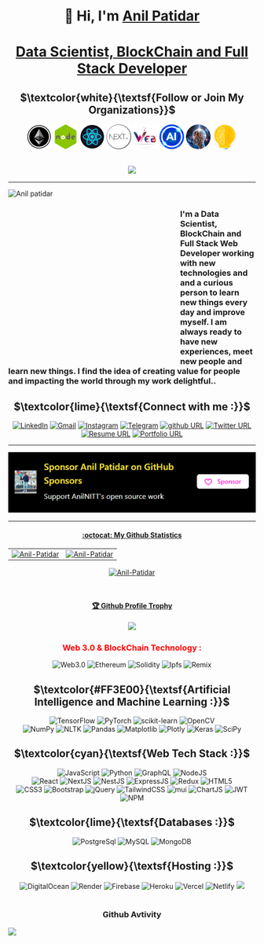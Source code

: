 <h1 align="center">👋 Hi, I'm <a href="#">Anil Patidar</a></h1> 
               
<h1 align="center"> 
  <a href="#">Data Scientist, BlockChain and Full Stack Developer</a>
</h1> 
   
<div align="center">

## $\textcolor{white}{\textsf{Follow or Join My Organizations}}$ 

</div>

<div align="center">
            <a href="https://github.com/BlockChain-Creativity"><img alt="Ethereum" src="https://raw.githubusercontent.com/AnilNITT/AnilNITT/master/image/Org%20Logo/eth.png"                   width="50" height="50" /></a>
            <a href="https://github.com/NodeJs-Developments"><img alt="NodeJS" src="https://raw.githubusercontent.com/AnilNITT/AnilNITT/master/image/Org%20Logo/node.png"                       width="50" height="50" /></a>
            <a href="https://github.com/ReactJs-Fun"><img alt="ReactJS" src="https://raw.githubusercontent.com/AnilNITT/AnilNITT/master/image/Org%20Logo/react.png"                             width="50" height="50" /></a>
            <a href="https://github.com/NextJs-Mastery"><img alt="NextJS" src="https://raw.githubusercontent.com/AnilNITT/AnilNITT/master/image/Org%20Logo/next.png"                           width="50" height="50" /></a>
            <a href="https://github.com/Web-Development-Work"><img alt="Web" src="https://raw.githubusercontent.com/AnilNITT/AnilNITT/master/image/Org%20Logo/web.png"                         width="50" height="50" /></a>
            <a href="https://github.com/Artificial-Intelligence-Creativity"><img alt="A" src="https://raw.githubusercontent.com/AnilNITT/AnilNITT/master/image/Org%20Logo/ai.png"               width="50" height="50" /></a>
            <a href="https://github.com/Awesome-Machine-Learning"><img alt="ML" src="https://raw.githubusercontent.com/AnilNITT/AnilNITT/master/image/Org%20Logo/ml.png"                       width="50" height="50" /></a>
            <a href="https://github.com/Deep-Learning-Creativity"><img alt="NodeJS" src="https://raw.githubusercontent.com/AnilNITT/AnilNITT/master/image/Org%20Logo/dl.png"                   width="50" height="50" /></a>
</div>
<br>
<div align="center">
            
  ![](https://komarev.com/ghpvc/?username=AnilNITT)
          
</div>

---
<img src="https://raw.githubusercontent.com/AnilNITT/AnilNITT/master/image/IMG_20220914_140541_163-modified.png" alt="Anil patidar" align="left" width="350" height="350" />  
<br>

### I'm a Data Scientist, BlockChain and Full Stack Web Developer working with new technologies and and a curious person to learn new things every day and improve myself. I am always ready to have new experiences, meet new people and learn new things. I find the idea of creating value for people and impacting the world through my work delightful..
        
<div align="center">

## $\textcolor{lime}{\textsf{Connect with me :}}$ 

</div>
<div align="center"> 
  <a href="https://www.linkedin.com/in/anil-patidar" target="_blank"><img alt="LinkedIn" src="https://img.shields.io/badge/linkedin-%230077B5.svg?style=for-the-badge&logo=linkedin&logoColor=white"/></a>
  <a href="mailto:patidaranil0791@gmail.com" target="_blank"><img alt="Gmail" src="https://img.shields.io/badge/Gmail-D14836?style=for-the-badge&logo=gmail&logoColor=white"/></a>
   <a href="https://www.instagram.com/Anil_nitt_official/" target="_blank"><img alt="Instagram" src="https://img.shields.io/badge/Instagram-E4405F?style=for-the-badge&logo=instagram&logoColor=white"/></a>
  <a href="https://t.me/Anil_NIT_TRICHY" target="_blank"><img alt="Telegram" src="https://img.shields.io/badge/Telegram-2CA5E0?style=for-the-badge&logo=telegram&logoColor=white" /></a>
   <a href="https://github.com/AnilNITT" target="_blank"><img alt="github URL" src="https://img.shields.io/badge/Github-orange?style=for-the-badge&logo=github&logoColor=white" ></a>
  <a href="https://twitter.com/anil_nitt" target="_blank"><img alt="Twitter URL" src="https://img.shields.io/badge/Twitter-blue?style=for-the-badge&logo=twitter&logoColor=white" ></a>
<a href="#" target="_blank"><img alt="Resume URL" src="https://img.shields.io/badge/Resume-brightgreen?style=for-the-badge&logo=resume&logoColor=white"></a>
   <a href="https://github.com/AnilNITT" target="_blank"><img alt="Portfolio URL" src="https://img.shields.io/badge/portfolio-bluevoilet?style=for-the-badge&logo=portfolio&logoColor=white"></a>
  </p>
</div>
    
---
<div align="center">
  <a href="https://github.com/sponsors/AnilNITT" target="_blank"><img alt="Sponsor"src="https://raw.githubusercontent.com/AnilNITT/AnilNITT/master/image/sponsor.png"/>
</div>

---

<div align="center">
     
#### :octocat: My Github Statistics
          
</div>
<table>
  <tr>
    <td><img decoding="async" loading="lazy"  src="https://github-readme-stats.vercel.app/api?username=AnilNITT&theme=chartreuse-dark&show_icons=true" alt="Anil-Patidar" height="300" width="700"/></td>
    <td><img decoding="async" loading="lazy" src="https://github-readme-stats.vercel.app/api/top-langs/?username=AnilNITT&hide_langs_below=5&theme=chartreuse-dark" alt="Anil-Patidar" decoding="async" loading="lazy"/></td>
  </tr>
</table>

<div align="center">
<p><img decoding="async" loading="lazy"  align="center" src="https://github-readme-streak-stats.herokuapp.com/?user=AnilNITT&date_format=j%20M%5B%20Y%5D&ring=FBFF00&fire=FF0000&currStreakLabel=00FF2B&background=000000&stroke=EDFF00&currStreakNum=00FFCD&sideNums=00FF2B&sideLabels=DDDDDD&dates=DDDDDD" alt="Anil-Patidar" decoding="async" loading="lazy"/></p>
</div>
<br>


<div align="center" >
  <h4>🏆 Github Profile Trophy</h4>
  <a href="https://github.com/ryo-ma/github-profile-trophy">
    <img src="https://github-profile-trophy.vercel.app/?username=AnilNITT&theme=buddhism&row=1&column=7"/>
  </a>
</div>


<h3 align="center" color="#89ff00" style="color:red">Web 3.0 & BlockChain Technology :</h3>
<div align="center">
  <img alt="Web3.0" src="https://img.shields.io/badge/web3.0-FF3E00?style=for-the-badge&logo=web3.js&logoColor=white"/>
  <img alt="Ethereum" src="https://img.shields.io/badge/Ethereum-000000?style=for-the-badge&logo=ethereum&logoColor=white" />
  <img alt="Solidity" src="https://img.shields.io/badge/Solidity-e6e6e6?style=for-the-badge&logo=solidity&logoColor=black"/>
  <img alt="Ipfs" src="https://img.shields.io/badge/ipfs-00FFFF?style=for-the-badge&logo=ipfs&logoColor=black" />
  <img alt="Remix" src="https://img.shields.io/badge/remix-000000?style=for-the-badge&logo=Remix&logoColor=white" />
</div>

 
<div align="center">

## $\textcolor{#FF3E00}{\textsf{Artificial Intelligence and Machine Learning :}}$ 

</div>
            
<div align="center">
  <img alt="TensorFlow" src="https://img.shields.io/badge/TensorFlow-%23FF6F00.svg?style=for-the-badge&logo=TensorFlow&logoColor=white"/>
  <img alt="PyTorch" src="https://img.shields.io/badge/pytorch-orange?style=for-the-badge&logo=pytorch&logoColor=black" />
  <img alt="scikit-learn" src="https://img.shields.io/badge/scikit--learn-%23F7931E.svg?style=for-the-badge&logo=scikit-learn&logoColor=white"/>
  <img alt="OpenCV" src="https://img.shields.io/badge/opencv-black?style=for-the-badge&logo=opencv&logoColor=white" /><br>
  <img alt="NumPy" src="https://img.shields.io/badge/numpy-%23013243.svg?style=for-the-badge&logo=numpy&logoColor=white"/>
  <img alt="NLTK" src="https://img.shields.io/badge/nltk-black?style=for-the-badge&logo=tool&logoColor=white" />
  <img alt="Pandas" src="https://img.shields.io/badge/pandas-%23150458.svg?style=for-the-badge&logo=pandas&logoColor=white"/>
  <img alt="Matplotlib" src="https://img.shields.io/badge/Matplotlib-black?style=for-the-badge&logo=Matplotlib&logoColor=white"/>
  <img alt="Plotly" src="https://img.shields.io/badge/Plotly-%233F4F75.svg?style=for-the-badge&logo=plotly&logoColor=white"/>
  <img alt="Keras" src="https://img.shields.io/badge/Keras-%23D00000.svg?style=for-the-badge&logo=Keras&logoColor=white"/>
  <img alt="SciPy" src="https://img.shields.io/badge/SciPy-%230C55A5.svg?style=for-the-badge&logo=scipy&logoColor=%white"/>
  <br>
</div> 

<div align="center">

## $\textcolor{cyan}{\textsf{Web Tech Stack :}}$ 

</div>
<div align="center">
<img alt="JavaScript" src="https://img.shields.io/badge/JavaScript-F7DF1E?style=for-the-badge&logo=javascript&logoColor=black"/> 
<img alt="Python" src="https://img.shields.io/badge/Python-4285F4?style=for-the-badge&logo=python&logoColor=white"/>
<img alt="GraphQL" src="https://img.shields.io/badge/GraphQL-FF00FF?style=for-the-badge&logo=graphql&logoColor=white"/>
<img alt="NodeJS" src="https://img.shields.io/badge/node.js-%23dff98.svg?style=for-the-badge&logo=node.js&logoColor=black"/><br>
<img alt="React" src="https://img.shields.io/badge/react.js-00FFFF?style=for-the-badge&logo=react&logoColor=black"/>
<img alt="NextJS" src="https://img.shields.io/badge/next.js-000000?style=for-the-badge&logo=nextdotjs&logoColor=white"/>
<img alt="NestJS" src="https://img.shields.io/badge/NestJS-FF0000?style=for-the-badge&logo=nestjs&logoColor=white"/>
<img alt="ExpressJS" src="https://img.shields.io/badge/express.js%20-%23404d59.svg?&style=for-the-badge&logo=express&logoColor=white"/>
<img alt="Redux" src="https://img.shields.io/badge/Redux%20-%23dff98.svg?&style=for-the-badge&logo=redux&logoColor=white"/>
<img alt="HTML5" src="https://img.shields.io/badge/html5-%23E34F26.svg?style=for-the-badge&logo=html5&logoColor=white"/><br>
<img alt="CSS3" src="https://img.shields.io/badge/css3-%231572B6.svg?style=for-the-badge&logo=css3&logoColor=white"/> 
<img alt="Bootstrap" src="https://img.shields.io/badge/bootstrap-%23563D7C.svg?style=for-the-badge&logo=bootstrap&logoColor=white"/>
<img alt="jQuery" src="https://img.shields.io/badge/jquery-%230769AD.svg?style=for-the-badge&logo=jquery&logoColor=white"/>
<img alt="TailwindCSS" src="https://img.shields.io/badge/Tailwind_CSS-38B2AC?style=for-the-badge&logo=tailwind-css&logoColor=white"/>
<img alt="mui" src="https://img.shields.io/badge/Material%20UI-007FFF?style=for-the-badge&logo=mui&logoColor=white"/>
<img alt="ChartJS" src="https://img.shields.io/badge/chart.js-F5788D.svg?style=for-the-badge&logo=chart.js&logoColor=white"/>
<img alt="JWT" src="https://img.shields.io/badge/JWT-black?style=for-the-badge&logo=JSON%20web%20tokens"/>
<img alt="NPM" src="https://img.shields.io/badge/NPM-%23000000.svg?style=for-the-badge&logo=npm&logoColor=white"/>
<br>
</div>

<div align="center">

## $\textcolor{lime}{\textsf{Databases :}}$ 

</div>
<div align="center">
  <img alt="PostgreSql" src="https://img.shields.io/badge/postgresql-4EA94B?style=for-the-badge&logo=postgresql&logoColor=white&color=blue" />
  <img alt="MySQL" src="https://img.shields.io/badge/mysql-%2300f.svg?style=for-the-badge&logo=mysql&logoColor=white"/>
  <img alt="MongoDB" src ="https://img.shields.io/badge/MongoDB-%23dff98.svg?style=for-the-badge&logo=mongodb&logoColor=white"/>
</div>


<div align="center">

## $\textcolor{yellow}{\textsf{Hosting :}}$ 

</div>
<div align="center">
  <img alt="DigitalOcean" src="https://img.shields.io/badge/DigitalOcean-%230167ff.svg?style=for-the-badge&logo=digitalOcean&logoColor=white"/>
  <img alt="Render" src="https://img.shields.io/badge/render-%2300f.svg?style=for-the-badge&logo=render&logoColor=aqua" />
  <img alt="Firebase" src="https://img.shields.io/badge/firebase-%23FF6F00.svg?style=for-the-badge&logo=firebase&logoColor=white"/>
  <img alt="Heroku" src="https://img.shields.io/badge/heroku-%23430098.svg?style=for-the-badge&logo=heroku&logoColor=white"/>
  <img alt="Vercel" src="https://img.shields.io/badge/Vercel-000000?style=for-the-badge&logo=vercel&logoColor=white"/>
  <img alt="Netlify" src="https://img.shields.io/badge/Netlify-00C7B7?style=for-the-badge&logo=netlify&logoColor=white"/>
  <img src="https://img.shields.io/badge/github%20-%23F05033.svg?&style=for-the-badge&logo=github&logoColor=white"/>
</div><br/>


<h3 align="center">Github Avtivity</h3>

![](https://github-readme-activity-graph.cyclic.app/graph?username=AnilNITT&theme=chartreuse-dark&area=true)
  
  
  
<!-- <img src="https://img.shields.io/badge/javascript%20-%8a6d3b.svg?&style=for-the-badge&logo=javascript&logoColor=%23F7DF1E"/>
<img src="https://img.shields.io/badge/travisci%20-%232B2F33.svg?&style=for-the-badge&logo=travis&logoColor=white"/>
[![Author: Anil Patidar](https://img.shields.io/badge/I'm-Anil%20Patidar-brightgreen)](https://www.linkedin.com/in/anilnitt/)


### Connect with me:
<p>
<a href="https://github.com/AnilNITT" target="_blank"><img alt="Portfolio URL" src="https://img.shields.io/twitter/url?label=Portfolio%20URL&logo=heroku&style=social&url=https%3A%2F%2Fram" height="25"></a> 
<a href="https://github.com/AnilNITT" target="_blank"><img alt="github URL" src="https://img.shields.io/twitter/url?label=Anil%20Patidar&logo=github&logoColor=red&style=social&url=https%3A%2F%2Fgithub.com" height="25"></a>
<a href="mailto:patidaranil0791@gmail.com" target="_blank"><img alt="Mailto" src="https://img.shields.io/twitter/url?label=E-mail&logo=gmail&style=social&url=https%3A%2F%2Fram" height="25"></a>
<a href="https://www.linkedin.com/in/anilnitt/" target="_blank"><img alt="Linkedin URL" src="https://img.shields.io/twitter/url?label=Anil%20Patidar&logo=Linkedin&style=social&url=https://www.linkedin.com/in/anilnitt/" height="25">
<a href="https://twitter.com/anil_nitt" target="_blank"><img alt="Twitter URL" src="https://img.shields.io/twitter/url?label=Find-Me&logo=twitter&style=social&url=https%3A%2F%2Ftwitter.com" height="25"></a>
<a href="https://www.linkedin.com/in/anilnitt/" target="_blank"><img alt="Resume URL" src="https://img.shields.io/twitter/url?label=Resume.pdf&logo=r&logoColor=green&style=social&url=https%3A%2F%2Fgithub.com" height="25"></a></p><br>


# $\textcolor{#b4ff00}{\textsf{Data Scientist, BlockChain and Full Stack Developer}}$ 


<img src="https://img.shields.io/badge/webpack%20-%238DD6F9.svg?&style=for-the-badge&logo=webpack&logoColor=black" />
<img src="https://img.shields.io/badge/heroku%20-%23430098.svg?&style=for-the-badge&logo=heroku&logoColor=white"/>
<img src="https://img.shields.io/badge/html5%20-%23E34F26.svg?&style=for-the-badge&logo=html5&logoColor=white"/> 
<img src="https://img.shields.io/badge/css3%20-%231572B6.svg?&style=for-the-badge&logo=css3&logoColor=white"/> 
<img alt="JavaScript" src="https://img.shields.io/badge/javascript-%23323330.svg?style=for-the-badge&logo=javascript&logoColor=%23F7DF1E"/> 
<img src="https://img.shields.io/badge/jquery%20-%230769AD.svg?&style=for-the-badge&logo=jquery&logoColor=white"/> 
<img src="https://img.shields.io/badge/bootstrap%20-%23563D7C.svg?&style=for-the-badge&logo=bootstrap&logoColor=white"/>
![](https://img.shields.io/badge/JavaScript-F7DF1E?style=for-the-badge&logo=javascript&logoColor=black)
<img alt="Python" src="https://img.shields.io/badge/python-%2314354C.svg?style=for-the-badge&logo=python&logoColor=white"/>
![](https://img.shields.io/badge/Python-4285F4?style=for-the-badge&logo=python&logoColor=white)
<img src="https://img.shields.io/badge/express.js%20-%23404d59.svg?&style=for-the-badge"/> 
<img src ="https://img.shields.io/badge/MongoDB-%234ea94b.svg?&style=for-the-badge&logo=mongodb&logoColor=white"/>
<img src="https://img.shields.io/badge/mysql-%231572B6.svg?&style=for-the-badge&logo=mysql&logoColor=white">
<img src="https://img.shields.io/badge/react%20-%2320232a.svg?&style=for-the-badge&logo=react&logoColor=%2361DAFB"/>
<img src="https://img.shields.io/badge/node.js%20-%2343853D.svg?&style=for-the-badge&logo=node.js&logoColor=white"/>
![Next JS](https://img.shields.io/badge/Next-black?style=for-the-badge&logo=next.js&logoColor=white)
![Netlify](https://img.shields.io/badge/netlify-%23000000.svg?style=for-the-badge&logo=netlify&logoColor=#00C7B7)
![Vercel](https://img.shields.io/badge/vercel-%23000000.svg?style=for-the-badge&logo=vercel&logoColor=white)
![](https://img.shields.io/badge/Material--UI-0081CB?style=for-the-badge&logo=material-ui&logoColor=white)
<img src="https://img.shields.io/badge/markdown-%23000000.svg?&style=for-the-badge&logo=markdown&logoColor=white"/>
![](https://img.shields.io/badge/vscode-gray?style=for-the-badge&logo=visualstudiocode&logoColor=508cfa)
![Chart.js](https://img.shields.io/badge/chart.js-F5788D.svg?style=for-the-badge&logo=chart.js&logoColor=white)
![JWT](https://img.shields.io/badge/JWT-black?style=for-the-badge&logo=JSON%20web%20tokens)
<img src="https://img.shields.io/badge/handlebars%20-%2302569B.svg?&style=for-the-badge&logo=handlebar&logoColor=white"/>
<img src="https://img.shields.io/badge/github%20-%23121011.svg?&style=for-the-badge&logo=github&logoColor=white"/>

$\color{green}{test}$



-->
